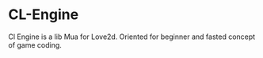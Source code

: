 # CL-Engine
Cl Engine is a lib Mua for Love2d. Oriented for beginner and fasted concept of game coding.

